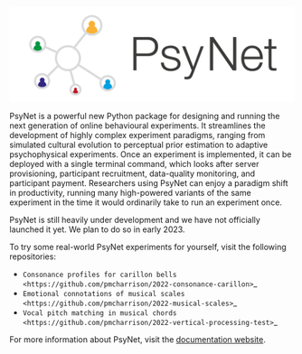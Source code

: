 ![Logo](psynet/resources/logo.svg)

PsyNet is a powerful new Python package for designing and running the next generation of online behavioural experiments.
It streamlines the development of highly complex experiment paradigms, ranging from simulated cultural evolution to
perceptual prior estimation to adaptive psychophysical experiments. Once an experiment is implemented, it can be
deployed with a single terminal command, which looks after server provisioning, participant recruitment, data-quality
monitoring, and participant payment. Researchers using PsyNet can enjoy a paradigm shift in productivity, running many
high-powered variants of the same experiment in the time it would ordinarily take to run an experiment once.

PsyNet is still heavily under development and we have not officially launched it yet. We plan to do so in early 2023.

To try some real-world PsyNet experiments for yourself, visit the following repositories:

- `Consonance profiles for carillon bells <https://github.com/pmcharrison/2022-consonance-carillon>`_
- `Emotional connotations of musical scales <https://github.com/pmcharrison/2022-musical-scales>`_
- `Vocal pitch matching in musical chords <https://github.com/pmcharrison/2022-vertical-processing-test>`_

For more information about PsyNet, visit the [documentation website](https://psynetdev.gitlab.io/PsyNet/).
